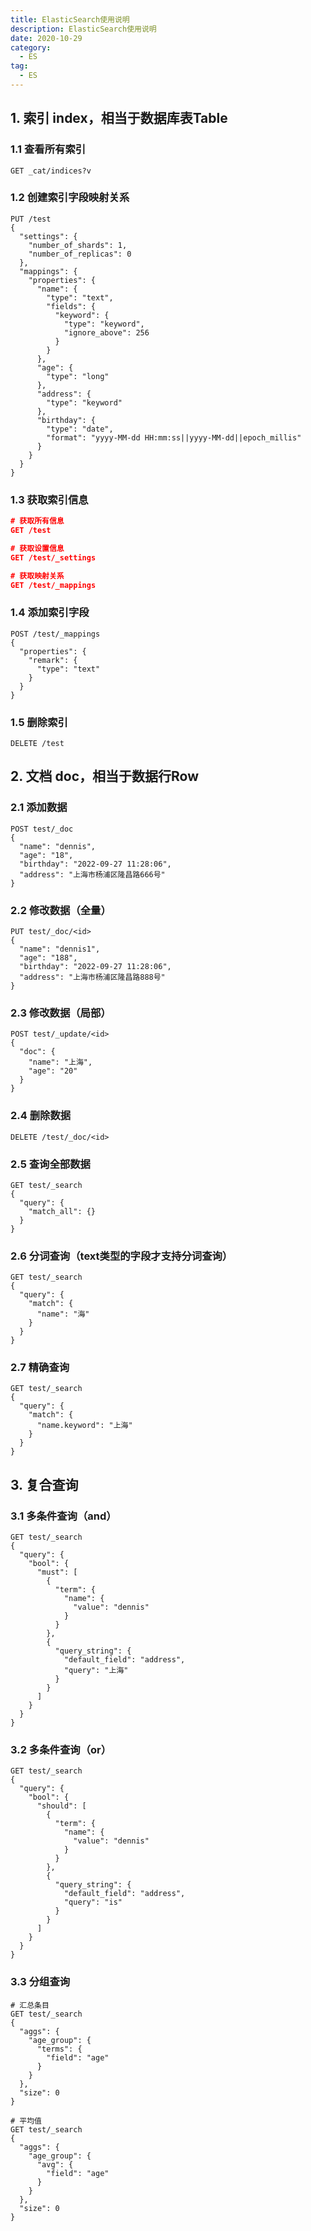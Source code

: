```yaml
---
title: ElasticSearch使用说明
description: ElasticSearch使用说明
date: 2020-10-29
category:
  - ES
tag:
  - ES
---
```


<!-- more -->

## 1. 索引 index，相当于数据库表Table

### 1.1 查看所有索引

``` http
GET _cat/indices?v
```

### 1.2 创建索引字段映射关系

``` http
PUT /test
{
  "settings": {
    "number_of_shards": 1,
    "number_of_replicas": 0
  },
  "mappings": {
    "properties": {
      "name": {
        "type": "text",
        "fields": {
          "keyword": {
            "type": "keyword",
            "ignore_above": 256
          }
        }
      },
      "age": {
        "type": "long"
      },
      "address": {
        "type": "keyword"
      },
      "birthday": {
        "type": "date",
        "format": "yyyy-MM-dd HH:mm:ss||yyyy-MM-dd||epoch_millis"
      }
    }
  }
}
```

### 1.3 获取索引信息

``` json
# 获取所有信息
GET /test

# 获取设置信息
GET /test/_settings

# 获取映射关系
GET /test/_mappings
```

### 1.4 添加索引字段

```http
POST /test/_mappings
{
  "properties": {
    "remark": {
      "type": "text"
    }
  }
}
```

### 1.5 删除索引

```http
DELETE /test
```



## 2. 文档 doc，相当于数据行Row

### 2.1 添加数据

```http
POST test/_doc
{
  "name": "dennis",
  "age": "18",
  "birthday": "2022-09-27 11:28:06",
  "address": "上海市杨浦区隆昌路666号"
}
```

### 2.2 修改数据（全量）

```http
PUT test/_doc/<id>
{
  "name": "dennis1",
  "age": "188",
  "birthday": "2022-09-27 11:28:06",
  "address": "上海市杨浦区隆昌路888号"
}
```

### 2.3 修改数据（局部）

```http
POST test/_update/<id>
{
  "doc": {
    "name": "上海",
    "age": "20"
  }
}
```

### 2.4 删除数据

```http
DELETE /test/_doc/<id>
```

### 2.5 查询全部数据

```http
GET test/_search
{
  "query": {
    "match_all": {}
  }
}
```

### 2.6 分词查询（text类型的字段才支持分词查询）

```http
GET test/_search
{
  "query": {
    "match": {
      "name": "海"
    }
  }
}
```

### 2.7 精确查询

```http
GET test/_search
{
  "query": {
    "match": {
      "name.keyword": "上海"
    }
  }
}
```



## 3. 复合查询

### 3.1 多条件查询（and）

```http
GET test/_search
{
  "query": {
    "bool": {
      "must": [
        {
          "term": {
            "name": {
              "value": "dennis"
            }
          }
        },
        {
          "query_string": {
            "default_field": "address",
            "query": "上海"
          }
        }
      ]
    }
  }
}
```

### 3.2 多条件查询（or）

```http
GET test/_search
{
  "query": {
    "bool": {
      "should": [
        {
          "term": {
            "name": {
              "value": "dennis"
            }
          }
        },
        {
          "query_string": {
            "default_field": "address",
            "query": "is"
          }
        }
      ]
    }
  }
}
```

### 3.3 分组查询

```http
# 汇总条目
GET test/_search
{
  "aggs": {
    "age_group": {
      "terms": {
        "field": "age"
      }
    }
  },
  "size": 0
}

# 平均值
GET test/_search
{
  "aggs": {
    "age_group": {
      "avg": {
        "field": "age"
      }
    }
  },
  "size": 0
}
```